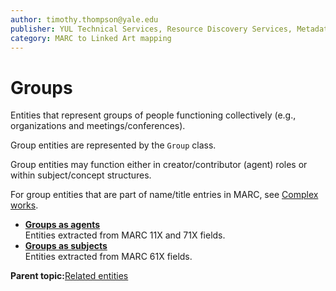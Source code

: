 ```yaml
---
author: timothy.thompson@yale.edu
publisher: YUL Technical Services, Resource Discovery Services, Metadata Services Unit
category: MARC to Linked Art mapping
---
```


# Groups

Entities that represent groups of people functioning collectively \(e.g., organizations and meetings/conferences\).

Group entities are represented by the `Group` class.

Group entities may function either in creator/contributor \(agent\) roles or within subject/concept structures.

For group entities that are part of name/title entries in MARC, see [Complex works](../tasks/concepts/name_title_entries.md).

-   **[Groups as agents](../concepts/groups_as_agents.md)**  
Entities extracted from MARC 11X and 71X fields.
-   **[Groups as subjects](../concepts/groups_as_subjects.md)**  
Entities extracted from MARC 61X fields.

**Parent topic:**[Related entities](../tasks/related_entities.md)

